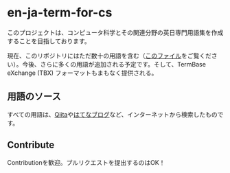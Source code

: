 # en-ja-term-for-cs

このプロジェクトは、コンピュータ科学とその関連分野の英日専門用語集を作成することを目指しております。

現在、このリポジトリにはただ数十の用語を含む（[このファイル](src/en-ja-terms.md)をご覧ください）。今後、さらに多くの用語が追加される予定です。そして、TermBase eXchange (TBX) フォーマットもまもなく提供される。

## 用語のソース

すべての用語は、[Qiita](https://qiita.com/)や[はてなブログ](https://hatenablog.com/)など、インターネットから検索したものです。

## Contribute

Contributionを歓迎。プルリクエストを提出するのはOK！
